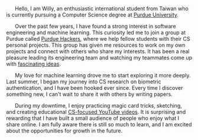 &nbsp;&nbsp;&nbsp;&nbsp;&nbsp;&nbsp;Hello, I am Willy, an enthusiastic international student from Taiwan who is currently pursuing a Computer Science degree at [Purdue University](/education). 

&nbsp;&nbsp;&nbsp;&nbsp;&nbsp;&nbsp;Over the past few years, I have found a strong interest in software engineering and machine learning. This curiosity led me to join a group at Purdue called [Purdue Hackers](https://www.purduehackers.com/), where we help fellow students with their CS personal projects. This group has given me resources to work on my own projects and connect with others who share my interests. It has been a real pleasure leading its engineering team and watching my teammates come up with [fascinating ideas](https://github.com/purduehackers).

&nbsp;&nbsp;&nbsp;&nbsp;&nbsp;&nbsp;My love for machine learning drove me to start exploring it more deeply. Last summer, I began my journey into CS research on biometric authentication, and I have been hooked ever since. Every time I discover something new, I can't wait to share it with others by writing papers.

&nbsp;&nbsp;&nbsp;&nbsp;&nbsp;&nbsp;During my downtime, I enjoy practicing magic card tricks, sketching, and creating educational [CS-focused YouTube videos](https://www.youtube.com/@loopholewilson). It is surprising and rewarding that I have built a small audience of people who enjoy what I share online. I am fully aware there is still so much to learn, and I am excited about the opportunities for growth in the future.